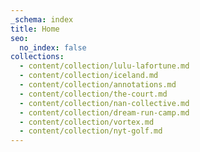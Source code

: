 ```yaml
---
_schema: index
title: Home
seo:
  no_index: false
collections:
  - content/collection/lulu-lafortune.md
  - content/collection/iceland.md
  - content/collection/annotations.md
  - content/collection/the-court.md
  - content/collection/nan-collective.md
  - content/collection/dream-run-camp.md
  - content/collection/vortex.md
  - content/collection/nyt-golf.md
---
```


